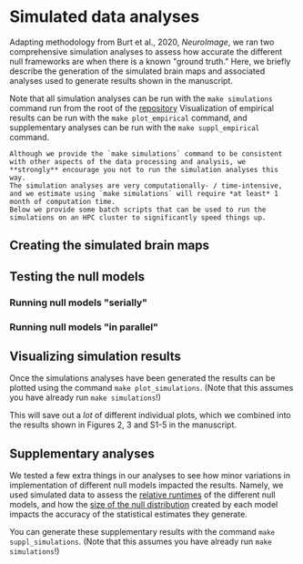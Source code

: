 # Simulated data analyses

Adapting methodology from Burt et al., 2020, *NeuroImage*, we ran two comprehensive simulation analyses to assess how accurate the different null frameworks are when there is a known "ground truth."
Here, we briefly describe the generation of the simulated brain maps and associated analyses used to generate results shown in the manuscript.

Note that all simulation analyses can be run with the `make simulations` command run from the root of the [repository](https://github.com/netneurolab/markello_spatialnulls)
Visualization of empirical results can be run with the `make plot_empirical` command, and supplementary analyses can be run with the `make suppl_empirical` command.

```{warning}
Although we provide the `make simulations` command to be consistent with other aspects of the data processing and analysis, we **strongly** encourage you not to run the simulation analyses this way.
The simulation analyses are very computationally- / time-intensive, and we estimate using `make simulations` will require *at least* 1 month of computation time.
Below we provide some batch scripts that can be used to run the simulations on an HPC cluster to significantly speed things up.
```

## Creating the simulated brain maps

## Testing the null models

### Running null models "serially"

### Running null models "in parallel"

## Visualizing simulation results

Once the simulations analyses have been generated the results can be plotted using the command `make plot_simulations`.
(Note that this assumes you have already run `make simulations`!)

This will save out a _lot_ of different individual plots, which we combined into the results shown in Figures 2, 3 and S1-5 in the manuscript.

## Supplementary analyses

We tested a few extra things in our analyses to see how minor variations in implementation of different null models impacted the results.
Namely, we used simulated data to assess the [relative runtimes](https://github.com/netneurolab/markello_spatialnulls/blob/master/scripts/suppl_simulations/compare_comptime.py) of the different null models, and how the [size of the null distribution](https://github.com/netneurolab/markello_spatialnulls/blob/master/scripts/suppl_simulations/compare_nnulls.py) created by each model impacts the accuracy of the statistical estimates they generate.

You can generate these supplementary results with the command `make suppl_simulations`.
(Note that this assumes you have already run `make simulations`!)
